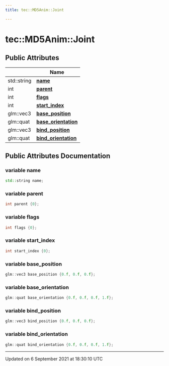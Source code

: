 ```yaml
---
title: tec::MD5Anim::Joint

---
```


# tec::MD5Anim::Joint





## Public Attributes

|                | Name           |
| -------------- | -------------- |
| std::string | **[name](/engine/Classes/structtec_1_1_m_d5_anim_1_1_joint/#variable-name)**  |
| int | **[parent](/engine/Classes/structtec_1_1_m_d5_anim_1_1_joint/#variable-parent)**  |
| int | **[flags](/engine/Classes/structtec_1_1_m_d5_anim_1_1_joint/#variable-flags)**  |
| int | **[start_index](/engine/Classes/structtec_1_1_m_d5_anim_1_1_joint/#variable-start_index)**  |
| glm::vec3 | **[base_position](/engine/Classes/structtec_1_1_m_d5_anim_1_1_joint/#variable-base_position)**  |
| glm::quat | **[base_orientation](/engine/Classes/structtec_1_1_m_d5_anim_1_1_joint/#variable-base_orientation)**  |
| glm::vec3 | **[bind_position](/engine/Classes/structtec_1_1_m_d5_anim_1_1_joint/#variable-bind_position)**  |
| glm::quat | **[bind_orientation](/engine/Classes/structtec_1_1_m_d5_anim_1_1_joint/#variable-bind_orientation)**  |

## Public Attributes Documentation

### variable name

```cpp
std::string name;
```


### variable parent

```cpp
int parent {0};
```


### variable flags

```cpp
int flags {0};
```


### variable start_index

```cpp
int start_index {0};
```


### variable base_position

```cpp
glm::vec3 base_position {0.f, 0.f, 0.f};
```


### variable base_orientation

```cpp
glm::quat base_orientation {0.f, 0.f, 0.f, 1.f};
```


### variable bind_position

```cpp
glm::vec3 bind_position {0.f, 0.f, 0.f};
```


### variable bind_orientation

```cpp
glm::quat bind_orientation {0.f, 0.f, 0.f, 1.f};
```


-------------------------------

Updated on  6 September 2021 at 18:30:10 UTC